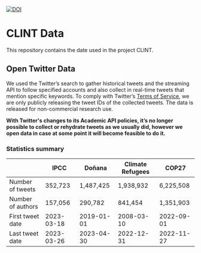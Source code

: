 [![DOI](https://zenodo.org/badge/DOI/10.5281/zenodo.14095218.svg)](https://doi.org/10.5281/zenodo.14095218)

# CLINT Data
This repository contains the date used in the project CLINT.

## Open Twitter Data

We used the Twitter’s search to gather historical tweets and the streaming API to follow specified accounts and also 
collect in real-time tweets that mention specific keywords. To comply with Twitter’s [Terms of Service](https://developer.twitter.com/en/developer-terms/agreement-and-policy), 
we are only publicly releasing the tweet IDs of the collected tweets. The data is released for non-commercial research use. 

**With Twitter's changes to its Academic API policies, it’s no longer possible to collect or rehydrate tweets 
as we usually did, however we open data in case at some point it will become feasible to do it.**

### Statistics summary

|                   | IPCC		| Doñana	| Climate Refugees    	| COP27    	|
| --                | ----              | ----          | ----			| -----		|
| Number of tweets  | 352,723		| 1,487,425	| 1,938,932         	| 6,225,508     |
| Number of authors | 157,056		| 290,782       | 841,454           	| 1,351,903	|
| First tweet date  | 2023-03-18	| 2019-01-01    | 2008-03-10        	| 2022-09-01	|
| Last tweet date   | 2023-03-26	| 2023-04-30    | 2022-12-31        	| 2022-11-27	|
